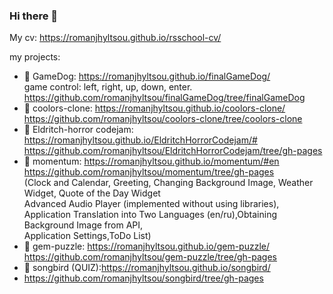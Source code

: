### Hi there 👋
My cv:
https://romanjhyltsou.github.io/rsschool-cv/

my projects:  
- 📖 GameDog: https://romanjhyltsou.github.io/finalGameDog/  
game control: left, right, up, down, enter.  
https://github.com/romanjhyltsou/finalGameDog/tree/finalGameDog
- 📖 coolors-clone: https://romanjhyltsou.github.io/coolors-clone/  
https://github.com/romanjhyltsou/coolors-clone/tree/coolors-clone
- 📖 Eldritch-horror codejam: https://romanjhyltsou.github.io/EldritchHorrorCodejam/#  
https://github.com/romanjhyltsou/EldritchHorrorCodejam/tree/gh-pages  
- 📖 momentum: https://romanjhyltsou.github.io/momentum/#en  
https://github.com/romanjhyltsou/momentum/tree/gh-pages  
(Clock and Calendar, Greeting, Changing Background Image, Weather Widget, Quote of the Day Widget  
Advanced Audio Player (implemented without using libraries), Application Translation into Two Languages (en/ru),Obtaining Background Image from API,  
Application Settings,ToDo List)  
- 📖 gem-puzzle: https://romanjhyltsou.github.io/gem-puzzle/  
https://github.com/romanjhyltsou/gem-puzzle/tree/gh-pages  
- 📖 songbird (QUIZ):https://romanjhyltsou.github.io/songbird/  
- https://github.com/romanjhyltsou/songbird/tree/gh-pages
<!--
**romanjhyltsou/romanjhyltsou** is a ✨ _special_ ✨ repository because its `README.md` (this file) appears on your GitHub profile.

Here are some ideas to get you started:

- 🔭 I’m currently working on ...
- 🌱 I’m currently learning ...
- 👯 I’m looking to collaborate on ...
- 🤔 I’m looking for help with ...
- 💬 Ask me about ...
- 📫 How to reach me: ...
- 😄 Pronouns: ...
- ⚡ Fun fact: ...
-->

